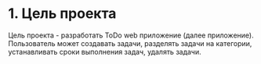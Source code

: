 # 1. Цель проекта
Цель проекта - разработать ToDo web приложение (далее приложение). Пользователь
может создавать задачи, разделять задачи на категории, устанавливать сроки
выполнения задач, удалять задачи.
